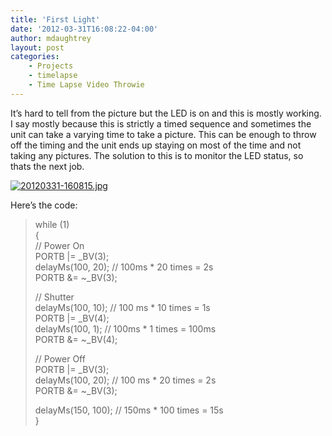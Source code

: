 ```yaml
---
title: 'First Light'
date: '2012-03-31T16:08:22-04:00'
author: mdaughtrey
layout: post
categories:
    - Projects
    - timelapse
    - Time Lapse Video Throwie
---
```


It’s hard to tell from the picture but the LED is on and this is mostly working. I say mostly because this is strictly a timed sequence and sometimes the unit can take a varying time to take a picture. This can be enough to throw off the timing and the unit ends up staying on most of the time and not taking any pictures. The solution to this is to monitor the LED status, so thats the next job.

[![](/assets/uploads/2012/03/20120331-160815-224x300.jpg "20120331-160815.jpg")](/assets/uploads/2012/03/20120331-160815.jpg)

Here’s the code:

> while (1)  
> {  
> // Power On  
> PORTB |= \_BV(3);  
> delayMs(100, 20); // 100ms \* 20 times = 2s  
> PORTB &amp;= ~\_BV(3);
> 
> // Shutter  
> delayMs(100, 10); // 100 ms \* 10 times = 1s  
> PORTB |= \_BV(4);  
> delayMs(100, 1); // 100ms \* 1 times = 100ms  
> PORTB &amp;= ~\_BV(4);
> 
> // Power Off  
> PORTB |= \_BV(3);  
> delayMs(100, 20); // 100 ms \* 20 times = 2s  
> PORTB &amp;= ~\_BV(3);
> 
> delayMs(150, 100); // 150ms \* 100 times = 15s  
> }

